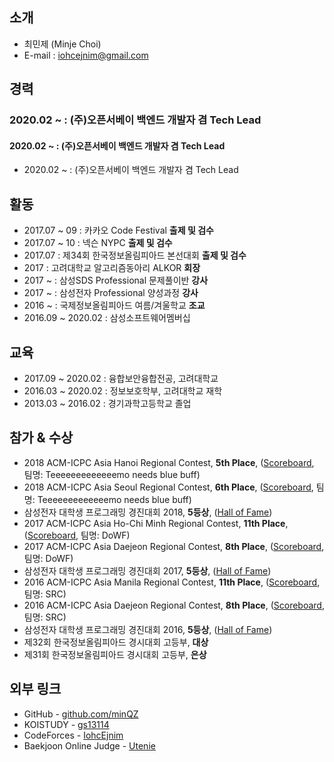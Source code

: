 ## 소개
* 최민제 (Minje Choi)
* E-mail :  iohcejnim@gmail.com

## 경력

### 2020.02 ~ : (주)오픈서베이 백엔드 개발자 겸 Tech Lead

#### 2020.02 ~ : (주)오픈서베이 백엔드 개발자 겸 Tech Lead

* 2020.02 ~ : (주)오픈서베이 백엔드 개발자 겸 Tech Lead


## 활동
* 2017.07 ~ 09 : 카카오 Code Festival **출제 및 검수**
* 2017.07 ~ 10 : 넥슨 NYPC **출제 및 검수**
* 2017.07 : 제34회 한국정보올림피아드 본선대회 **출제 및 검수**
* 2017 : 고려대학교 알고리즘동아리 ALKOR **회장**
* 2017 ~ : 삼성SDS Professional 문제풀이반 **강사**
* 2017 ~ : 삼성전자 Professional 양성과정 **강사**
* 2016 ~ : 국제정보올림피아드 여름/겨울학교 **조교**
* 2016.09 ~ 2020.02 : 삼성소프트웨어멤버십

## 교육
* 2017.09 ~ 2020.02 : 융합보안융합전공, 고려대학교
* 2016.03 ~ 2020.02 : 정보보호학부, 고려대학교 재학
* 2013.03 ~ 2016.02 : 경기과학고등학교 졸업

## 참가 & 수상
* 2018 ACM-ICPC Asia Hanoi Regional Contest, **5th Place**, ([Scoreboard](https://hanoi18.kattis.com/standings), 팀명: Teeeeeeeeeeeeemo needs blue buff)
* 2018 ACM-ICPC Asia Seoul Regional Contest, **6th Place**, ([Scoreboard](http://icpckorea.org/2018/regional/scoreboard/), 팀명: Teeeeeeeeeeeeemo needs blue buff)
* 삼성전자 대학생 프로그래밍 경진대회 2018, **5등상**, ([Hall of Fame](https://www.codeground.org/scpc/commons/honer/list))
* 2017 ACM-ICPC Asia Ho-Chi Minh Regional Contest, **11th Place**, ([Scoreboard](https://hochiminh17.kattis.com/standings), 팀명: DoWF)
* 2017 ACM-ICPC Asia Daejeon Regional Contest, **8th Place**, ([Scoreboard](http://icpckorea.org/2017/regional/scoreboard/), 팀명: DoWF)
* 삼성전자 대학생 프로그래밍 경진대회 2017, **5등상**, ([Hall of Fame](https://www.codeground.org/scpc/commons/honer/list))
* 2016 ACM-ICPC Asia Manila Regional Contest, **11th Place**, ([Scoreboard](http://penoy.admu.edu.ph/~acmicpc/archive/2016/final-scoreboard/), 팀명: SRC)
* 2016 ACM-ICPC Asia Daejeon Regional Contest, **8th Place**, ([Scoreboard](http://icpckorea.org/2016/REGIONAL/scoreboard.html), 팀명: SRC)
* 삼성전자 대학생 프로그래밍 경진대회 2016, **5등상**, ([Hall of Fame](https://www.codeground.org/scpc/commons/honer/list))
* 제32회 한국정보올림피아드 경시대회 고등부, **대상** 
* 제31회 한국정보올림피아드 경시대회 고등부, **은상**

## 외부 링크
* GitHub -  [github.com/minQZ](https://github.com/minQZ/)
* KOISTUDY - [gs13114](http://koistudy.net/?mid=view_prob&id=gs13114)
* CodeForces - [IohcEjnim](http://codeforces.com/profile/IohcEjnim)
* Baekjoon Online Judge - [Utenie](https://www.acmicpc.net/user/utenie)
